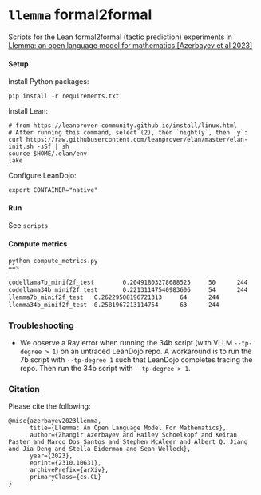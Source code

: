 # `llemma` formal2formal 

Scripts for the Lean formal2formal (tactic prediction) experiments in \
[Llemma: an open language model for mathematics  [Azerbayev et al 2023]](https://arxiv.org/abs/2310.10631)

#### Setup
Install Python packages:
```
pip install -r requirements.txt
```

Install Lean:
```
# from https://leanprover-community.github.io/install/linux.html
# After running this command, select (2), then `nightly`, then `y`:
curl https://raw.githubusercontent.com/leanprover/elan/master/elan-init.sh -sSf | sh
source $HOME/.elan/env
lake
```

Configure LeanDojo:
```
export CONTAINER="native"
```

#### Run
See `scripts`

#### Compute metrics

```bash
python compute_metrics.py
==>

codellama7b_minif2f_test        0.20491803278688525     50      244
codellama34b_minif2f_test       0.22131147540983606     54      244
llemma7b_minif2f_test   0.26229508196721313     64      244
llemma34b_minif2f_test  0.2581967213114754      63      244
```



### Troubleshooting
- We observe a Ray error when running the 34b script (with VLLM `--tp-degree > 1`) on an untraced LeanDojo repo. A workaround is to run the 7b script with `--tp-degree 1` such that LeanDojo completes tracing the repo. Then run the 34b script with `--tp-degree > 1`.

### Citation
Please cite the following:
```
@misc{azerbayev2023llemma,
      title={Llemma: An Open Language Model For Mathematics}, 
      author={Zhangir Azerbayev and Hailey Schoelkopf and Keiran Paster and Marco Dos Santos and Stephen McAleer and Albert Q. Jiang and Jia Deng and Stella Biderman and Sean Welleck},
      year={2023},
      eprint={2310.10631},
      archivePrefix={arXiv},
      primaryClass={cs.CL}
}
```

